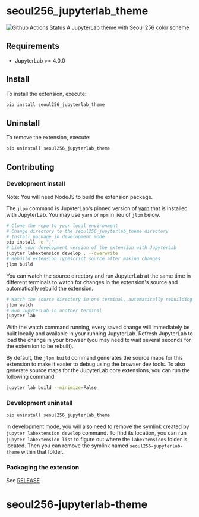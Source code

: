 # seoul256_jupyterlab_theme

[![Github Actions Status](https://github.com/muwizayeon/seoul256-jupyterlab-theme/workflows/Build/badge.svg)](https://github.com/muwizayeon/seoul256-jupyterlab-theme/actions/workflows/build.yml)
A JupyterLab theme with Seoul 256 color scheme

## Requirements

- JupyterLab >= 4.0.0

## Install

To install the extension, execute:

```bash
pip install seoul256_jupyterlab_theme
```

## Uninstall

To remove the extension, execute:

```bash
pip uninstall seoul256_jupyterlab_theme
```

## Contributing

### Development install

Note: You will need NodeJS to build the extension package.

The `jlpm` command is JupyterLab's pinned version of
[yarn](https://yarnpkg.com/) that is installed with JupyterLab. You may use
`yarn` or `npm` in lieu of `jlpm` below.

```bash
# Clone the repo to your local environment
# Change directory to the seoul256_jupyterlab_theme directory
# Install package in development mode
pip install -e "."
# Link your development version of the extension with JupyterLab
jupyter labextension develop . --overwrite
# Rebuild extension Typescript source after making changes
jlpm build
```

You can watch the source directory and run JupyterLab at the same time in different terminals to watch for changes in the extension's source and automatically rebuild the extension.

```bash
# Watch the source directory in one terminal, automatically rebuilding when needed
jlpm watch
# Run JupyterLab in another terminal
jupyter lab
```

With the watch command running, every saved change will immediately be built locally and available in your running JupyterLab. Refresh JupyterLab to load the change in your browser (you may need to wait several seconds for the extension to be rebuilt).

By default, the `jlpm build` command generates the source maps for this extension to make it easier to debug using the browser dev tools. To also generate source maps for the JupyterLab core extensions, you can run the following command:

```bash
jupyter lab build --minimize=False
```

### Development uninstall

```bash
pip uninstall seoul256_jupyterlab_theme
```

In development mode, you will also need to remove the symlink created by `jupyter labextension develop`
command. To find its location, you can run `jupyter labextension list` to figure out where the `labextensions`
folder is located. Then you can remove the symlink named `seoul256-jupyterlab-theme` within that folder.

### Packaging the extension

See [RELEASE](RELEASE.md)
# seoul256-jupyterlab-theme

